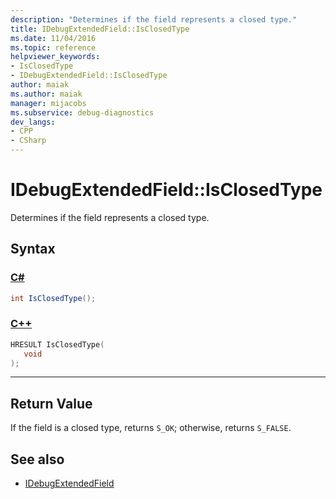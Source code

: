 ```yaml
---
description: "Determines if the field represents a closed type."
title: IDebugExtendedField::IsClosedType
ms.date: 11/04/2016
ms.topic: reference
helpviewer_keywords:
- IsClosedType
- IDebugExtendedField::IsClosedType
author: maiak
ms.author: maiak
manager: mijacobs
ms.subservice: debug-diagnostics
dev_langs:
- CPP
- CSharp
---
```

# IDebugExtendedField::IsClosedType

Determines if the field represents a closed type.

## Syntax

### [C#](#tab/csharp)
```csharp
int IsClosedType();
```
### [C++](#tab/cpp)
```cpp
HRESULT IsClosedType(
   void
);
```
---

## Return Value
 If the field is a closed type, returns `S_OK`; otherwise, returns `S_FALSE`.

## See also
- [IDebugExtendedField](../../../extensibility/debugger/reference/idebugextendedfield.md)

